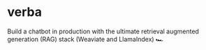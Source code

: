 # verba
Build a chatbot in production with the ultimate retrieval augmented generation (RAG) stack (Weaviate and LlamaIndex) 🏎
